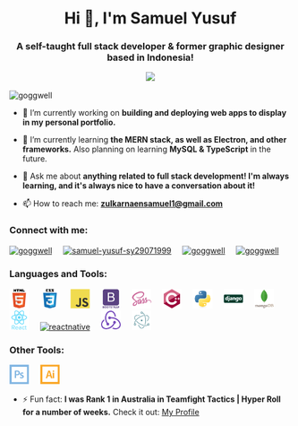 <h1 align="center">Hi 👋, I'm Samuel Yusuf</h1>
<h3 align="center">A self-taught full stack developer & former graphic designer based in Indonesia!</h3>

<p align="center">
<img src="https://i.ibb.co/W3ZGfT2/samuel-yusuf.png">
</p>
<p align="left"> <img src="https://komarev.com/ghpvc/?username=goggwell&label=Profile%20views&color=0e75b6&style=flat" alt="goggwell" /> </p>

- 🔭 I’m currently working on **building and deploying web apps to display in my personal portfolio.**

- 🌱 I’m currently learning **the MERN stack, as well as Electron, and other frameworks.** Also planning on learning **MySQL & TypeScript** in the future.

- 💬 Ask me about **anything related to full stack development! I'm always learning, and it's always nice to have a conversation about it!**

- 📫 How to reach me: **zulkarnaensamuel1@gmail.com**

<h3 align="left">Connect with me:</h3>
<p align="left">
<a href="https://codepen.io/goggwell" target="blank"><img align="center" src="https://raw.githubusercontent.com/rahuldkjain/github-profile-readme-generator/master/src/images/icons/Social/codepen.svg" alt="goggwell" height="30" width="40" /></a>
  &nbsp;
  &nbsp;
<a href="https://linkedin.com/in/samuel-yusuf-sy29071999" target="blank"><img align="center" src="https://raw.githubusercontent.com/rahuldkjain/github-profile-readme-generator/master/src/images/icons/Social/linked-in-alt.svg" alt="samuel-yusuf-sy29071999" height="30" width="40" /></a>
  &nbsp;
  &nbsp;
<a href="https://www.hackerrank.com/goggwell" target="blank"><img align="center" src="https://raw.githubusercontent.com/rahuldkjain/github-profile-readme-generator/master/src/images/icons/Social/hackerrank.svg" alt="goggwell" height="30" width="40" /></a>
  &nbsp;
  &nbsp;
<a href="https://www.leetcode.com/goggwell" target="blank"><img align="center" src="https://raw.githubusercontent.com/rahuldkjain/github-profile-readme-generator/master/src/images/icons/Social/leet-code.svg" alt="goggwell" height="30" width="40" /></a>
</p>

<h3 align="left">Languages and Tools:</h3>
<p align="left"> 
  <a href="https://www.w3.org/html/" target="blank"> <img src="https://raw.githubusercontent.com/devicons/devicon/master/icons/html5/html5-original-wordmark.svg" alt="html5" width="35" height="35" /></a> 
  &nbsp;
  &nbsp;
  <a href="https://www.w3schools.com/css/" target="blank"> <img src="https://raw.githubusercontent.com/devicons/devicon/master/icons/css3/css3-original-wordmark.svg" alt="css3" width="35" height="35"/></a>
  &nbsp;
  &nbsp;
  <a href="https://developer.mozilla.org/en-US/docs/Web/JavaScript" target="blank"> <img src="https://raw.githubusercontent.com/devicons/devicon/master/icons/javascript/javascript-original.svg" alt="javascript" width="35" height="35"/></a>
  &nbsp;
  &nbsp;
  <a href="https://getbootstrap.com" target="blank"> <img src="https://raw.githubusercontent.com/devicons/devicon/master/icons/bootstrap/bootstrap-plain-wordmark.svg" alt="bootstrap" width="35" height="35"/></a>
  &nbsp;
  &nbsp;
  <a href="https://sass-lang.com" target="blank"> <img src="https://raw.githubusercontent.com/devicons/devicon/master/icons/sass/sass-original.svg" alt="sass" width="35" height="35"/></a>
  &nbsp;
  &nbsp;
  <a href="https://www.w3schools.com/cpp/" target="blank"> <img src="https://raw.githubusercontent.com/devicons/devicon/master/icons/cplusplus/cplusplus-original.svg" alt="cplusplus" width="35" height="35"/></a>
  &nbsp;
  &nbsp;
  <a href="https://www.python.org" target="blank"> <img src="https://raw.githubusercontent.com/devicons/devicon/master/icons/python/python-original.svg" alt="python" width="35" height="35"/></a>
  &nbsp;
  &nbsp;
  <a href="https://www.djangoproject.com/" target="blank"> <img src="https://raw.githubusercontent.com/devicons/devicon/master/icons/django/django-original.svg" alt="django" width="35" height="35"/></a>
  &nbsp;
  &nbsp;
  <a href="https://www.mongodb.com/" target="blank"> <img src="https://raw.githubusercontent.com/devicons/devicon/master/icons/mongodb/mongodb-original-wordmark.svg" alt="mongodb" width="35" height="35"/></a>
  &nbsp;
  &nbsp;
  <a href="https://reactjs.org/" target="blank"> <img src="https://raw.githubusercontent.com/devicons/devicon/master/icons/react/react-original-wordmark.svg" alt="react" width="35" height="35"/></a> 
  &nbsp;
  &nbsp;
  <a href="https://reactnative.dev/" target="blank"> <img src="https://reactnative.dev/img/header_logo.svg" alt="reactnative" width="35" height="35"/></a>
  &nbsp;
  &nbsp;
  <a href="https://redux.js.org" target="blank"> <img src="https://raw.githubusercontent.com/devicons/devicon/master/icons/redux/redux-original.svg" alt="redux" width="35" height="35"/></a>
  &nbsp;
  &nbsp;
  <a href="https://www.electronjs.org" target="blank"> <img src="https://raw.githubusercontent.com/devicons/devicon/master/icons/electron/electron-original.svg" alt="electron" width="35" height="35"/></a>
  </p> 
  
<h3 align="left">Other Tools:</h3>
<p align="left">
  <a href="https://www.photoshop.com/en" target="blank"> <img src="https://raw.githubusercontent.com/devicons/devicon/master/icons/photoshop/photoshop-line.svg" alt="photoshop" width="35" height="35"/></a>
    &nbsp;
    &nbsp;
  <a href="https://www.adobe.com/products/illustrator.html" target="blank"> <img src="https://raw.githubusercontent.com/devicons/devicon/master/icons/illustrator/illustrator-line.svg" alt="illustrator" width="35" height="35"/></a> 
</p>

- ⚡ Fun fact: **I was Rank 1 in Australia in Teamfight Tactics | Hyper Roll for a number of weeks.** Check it out: [My Profile](https://lolchess.gg/profile/oce/goggwell)
